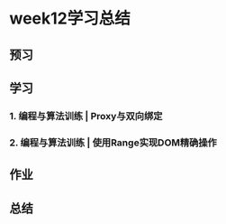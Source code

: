 # week12学习总结

## 预习

## 学习

### 1. 编程与算法训练 | Proxy与双向绑定

### 2. 编程与算法训练 | 使用Range实现DOM精确操作




## 作业

## 总结